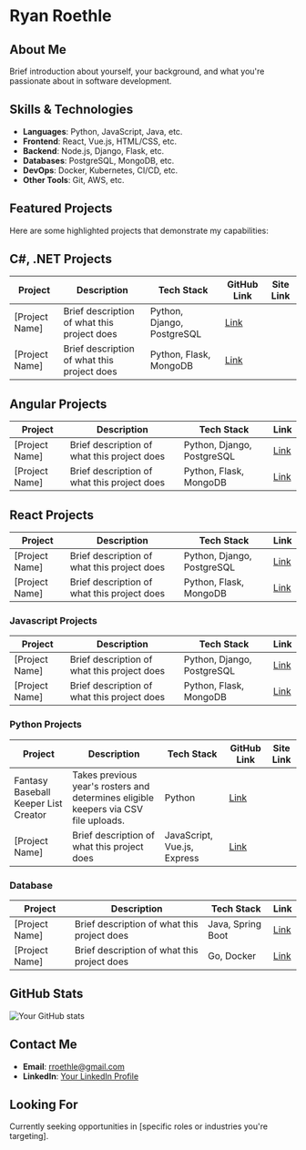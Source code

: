 # Ryan Roethle

## About Me
Brief introduction about yourself, your background, and what you're passionate about in software development.

## Skills & Technologies
- **Languages**: Python, JavaScript, Java, etc.
- **Frontend**: React, Vue.js, HTML/CSS, etc.
- **Backend**: Node.js, Django, Flask, etc.
- **Databases**: PostgreSQL, MongoDB, etc.
- **DevOps**: Docker, Kubernetes, CI/CD, etc.
- **Other Tools**: Git, AWS, etc.

## Featured Projects
Here are some highlighted projects that demonstrate my capabilities:

## C#, .NET Projects
| Project | Description | Tech Stack | GitHub Link | Site Link |
|---------|-------------|------------|-------------| ----------|
| [Project Name] | Brief description of what this project does | Python, Django, PostgreSQL | [Link](URL) | |
| [Project Name] | Brief description of what this project does | Python, Flask, MongoDB | [Link](URL) | |

## Angular Projects
| Project | Description | Tech Stack | Link |
|---------|-------------|------------|------|
| [Project Name] | Brief description of what this project does | Python, Django, PostgreSQL | [Link](URL) |
| [Project Name] | Brief description of what this project does | Python, Flask, MongoDB | [Link](URL) |

## React Projects
| Project | Description | Tech Stack | Link |
|---------|-------------|------------|------|
| [Project Name] | Brief description of what this project does | Python, Django, PostgreSQL | [Link](URL) |
| [Project Name] | Brief description of what this project does | Python, Flask, MongoDB | [Link](URL) |

### Javascript Projects
| Project | Description | Tech Stack | Link |
|---------|-------------|------------|------|
| [Project Name] | Brief description of what this project does | Python, Django, PostgreSQL | [Link](URL) |
| [Project Name] | Brief description of what this project does | Python, Flask, MongoDB | [Link](URL) |

### Python Projects
| Project | Description | Tech Stack | GitHub Link | Site Link |
|---------|-------------|------------|-------------| ----------|
| Fantasy Baseball Keeper List Creator | Takes previous year's rosters and determines eligible keepers via CSV file uploads. | Python | [Link](https://github.com/rroethle7474/JCL2025-Roster) | | 
| [Project Name] | Brief description of what this project does | JavaScript, Vue.js, Express | [Link](URL) | |

### Database
| Project | Description | Tech Stack | Link |
|---------|-------------|------------|------|
| [Project Name] | Brief description of what this project does | Java, Spring Boot | [Link](URL) |
| [Project Name] | Brief description of what this project does | Go, Docker | [Link](URL) |

## GitHub Stats
![Your GitHub stats](https://github-readme-stats.vercel.app/api?username=rroethle7474&show_icons=true&theme=radical)

## Contact Me
- **Email**: rroethle@gmail.com
- **LinkedIn**: [Your LinkedIn Profile](URL)

## Looking For
Currently seeking opportunities in [specific roles or industries you're targeting].
